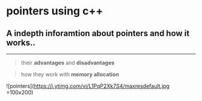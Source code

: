 # pointers using c++
## A indepth inforamtion about pointers and how it works..
---
> their __advantages__ and __disadvantages__

> how they work with __memory allocation__

![pointers](https://i.ytimg.com/vi/L1PqP2Xk7S4/maxresdefault.jpg =100x200)
